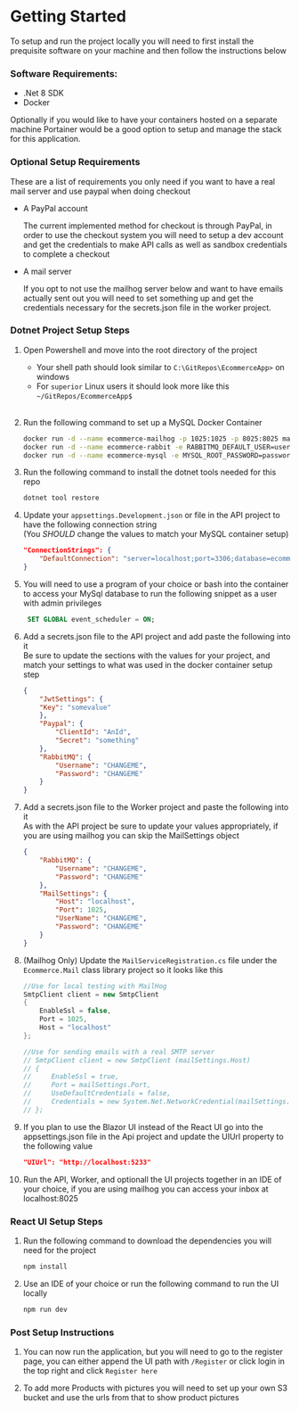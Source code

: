 # Getting Started

To setup and run the project locally you will need to first install the prequisite software on your machine and then follow the instructions below

### Software Requirements:
* .Net 8 SDK 
* Docker

Optionally if you would like to have your containers hosted on a separate machine Portainer would be a good option to setup and manage the stack for this application.

### Optional Setup Requirements
These are a list of requirements you only need if you want to have a real mail server and use paypal when doing checkout

* A PayPal account
    
    The current implemented method for checkout is through PayPal, in order to use the checkout system you will need to setup a dev account and get the credentials to make API calls as well as sandbox credentials to complete a checkout
* A mail server
    
    If you opt to not use the mailhog server below and want to have emails actually sent out you will need to set something up and get the credentials necessary for the secrets.json file in the worker project.

### Dotnet Project Setup Steps
1) Open Powershell and move into the root directory of the project
    - Your shell path should look similar to `C:\GitRepos\EcommerceApp>` on windows
    - For `superior` Linux users it should look more like this `~/GitRepos/EcommerceApp$`
    <br/><br/>
2) Run the following command to set up a MySQL Docker Container
    ```bash
    docker run -d --name ecommerce-mailhog -p 1025:1025 -p 8025:8025 mailhog/mailhog
    docker run -d --name ecommerce-rabbit -e RABBITMQ_DEFAULT_USER=user -e RABBITMQ_DEFAULT_PASS=password -p 15672:15672 -p 5672:5672 rabbitmq:3-management
    docker run -d --name ecommerce-mysql -e MYSQL_ROOT_PASSWORD=password -e MYSQL_DATABASE=ecommerce -e MYSQL_USER=applicationuser -e MYSQL_PASSWORD=password -p 3306:3306 mysql:latest
    ```

3) Run the following command to install the dotnet tools needed for this repo
    ```bash
    dotnet tool restore
    ```
        
4) Update your `appsettings.Development.json` or file in the API project to have the following connection string <br/> (You *SHOULD* change the values to match your MySQL container setup)
    ```json
    "ConnectionStrings": {
        "DefaultConnection": "server=localhost;port=3306;database=ecommerce;user=applicationuser;password=password"
    }
    ```
5) You will need to use a program of your choice or bash into the container to access your MySql database to run the following snippet as a user with admin privileges
   ```sql
    SET GLOBAL event_scheduler = ON;
   ```
6) Add a secrets.json file to the API project and add paste the following into it<br/> Be sure to update the sections with the values for your project, and match your settings to what was used in the docker container setup step
    ```json
    {
        "JwtSettings": {
        "Key": "somevalue"
        },
        "Paypal": {
            "ClientId": "AnId",
            "Secret": "something"
        },
        "RabbitMQ": {
            "Username": "CHANGEME",
            "Password": "CHANGEME"
        }
    }
    ```
7) Add a secrets.json file to the Worker project and paste the following into it<br/> As with the API project be sure to update your values appropriately, if you are using mailhog you can skip the MailSettings object
    ```json
    {
        "RabbitMQ": {
            "Username": "CHANGEME",
            "Password": "CHANGEME"
        },
        "MailSettings": {
            "Host": "localhost",
            "Port": 1025,
            "UserName": "CHANGEME",
            "Password": "CHANGEME"
        }
    }
    ```
8) (Mailhog Only) Update the `MailServiceRegistration.cs` file under the `Ecommerce.Mail` class library project so it looks like this
    ```csharp
    //Use for local testing with MailHog
    SmtpClient client = new SmtpClient
    {
        EnableSsl = false,
        Port = 1025,
        Host = "localhost"
    };
    
    //Use for sending emails with a real SMTP server
    // SmtpClient client = new SmtpClient (mailSettings.Host)
    // {
    //     EnableSsl = true,
    //     Port = mailSettings.Port,
    //     UseDefaultCredentials = false,
    //     Credentials = new System.Net.NetworkCredential(mailSettings.UserName, mailSettings.Password)
    // };
    ```
9) If you plan to use the Blazor UI instead of the React UI go into the appsettings.json file in the Api project and update the UIUrl property to the following value
    ```json
    "UIUrl": "http://localhost:5233"
    ```
10) Run the API, Worker, and optionall the UI projects together in an IDE of your choice, if you are using mailhog you can access your inbox at localhost:8025

### React UI Setup Steps
1) Run the following command to download the dependencies you will need for the project
    ```bash
    npm install
    ```
2) Use an IDE of your choice or run the following command to run the UI locally
    ```bash
    npm run dev
    ```

### Post Setup Instructions

1) You can now run the application, but you will need to go to the register page, you can either append the UI 
path with `/Register` or click login in the top right and click `Register here`

2) To add more Products with pictures you will need to set up your own S3 bucket and use the urls from that to 
show product pictures
